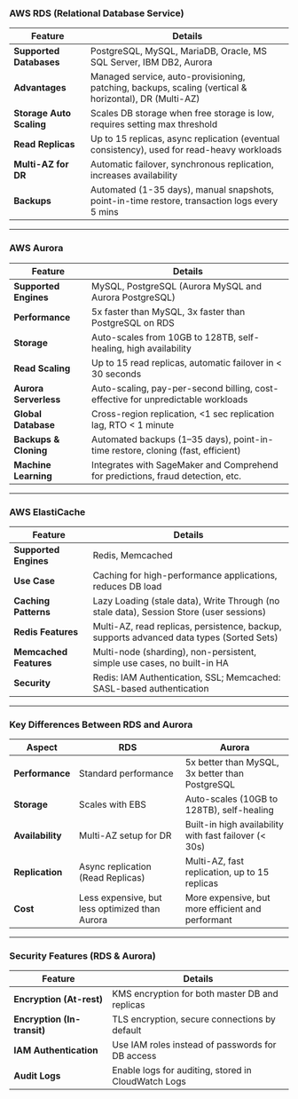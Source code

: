 
### **AWS RDS (Relational Database Service)**

| **Feature**              | **Details**                                                                                 |
|--------------------------|---------------------------------------------------------------------------------------------|
| **Supported Databases**   | PostgreSQL, MySQL, MariaDB, Oracle, MS SQL Server, IBM DB2, Aurora                          |
| **Advantages**            | Managed service, auto-provisioning, patching, backups, scaling (vertical & horizontal), DR (Multi-AZ) |
| **Storage Auto Scaling**  | Scales DB storage when free storage is low, requires setting max threshold                  |
| **Read Replicas**         | Up to 15 replicas, async replication (eventual consistency), used for read-heavy workloads   |
| **Multi-AZ for DR**       | Automatic failover, synchronous replication, increases availability                         |
| **Backups**               | Automated (1-35 days), manual snapshots, point-in-time restore, transaction logs every 5 mins |

---

### **AWS Aurora**

| **Feature**              | **Details**                                                                                 |
|--------------------------|---------------------------------------------------------------------------------------------|
| **Supported Engines**     | MySQL, PostgreSQL (Aurora MySQL and Aurora PostgreSQL)                                       |
| **Performance**           | 5x faster than MySQL, 3x faster than PostgreSQL on RDS                                       |
| **Storage**               | Auto-scales from 10GB to 128TB, self-healing, high availability                             |
| **Read Scaling**          | Up to 15 read replicas, automatic failover in < 30 seconds                                  |
| **Aurora Serverless**     | Auto-scaling, pay-per-second billing, cost-effective for unpredictable workloads             |
| **Global Database**       | Cross-region replication, <1 sec replication lag, RTO < 1 minute                           |
| **Backups & Cloning**     | Automated backups (1–35 days), point-in-time restore, cloning (fast, efficient)             |
| **Machine Learning**      | Integrates with SageMaker and Comprehend for predictions, fraud detection, etc.              |

---

### **AWS ElastiCache**

| **Feature**              | **Details**                                                                                 |
|--------------------------|---------------------------------------------------------------------------------------------|
| **Supported Engines**     | Redis, Memcached                                                                            |
| **Use Case**              | Caching for high-performance applications, reduces DB load                                 |
| **Caching Patterns**      | Lazy Loading (stale data), Write Through (no stale data), Session Store (user sessions)     |
| **Redis Features**        | Multi-AZ, read replicas, persistence, backup, supports advanced data types (Sorted Sets)    |
| **Memcached Features**    | Multi-node (sharding), non-persistent, simple use cases, no built-in HA                     |
| **Security**              | Redis: IAM Authentication, SSL; Memcached: SASL-based authentication                       |

---

### **Key Differences Between RDS and Aurora**

| **Aspect**               | **RDS**                                                     | **Aurora**                                            |
|--------------------------|-------------------------------------------------------------|------------------------------------------------------|
| **Performance**           | Standard performance                                       | 5x better than MySQL, 3x better than PostgreSQL      |
| **Storage**               | Scales with EBS                                            | Auto-scales (10GB to 128TB), self-healing            |
| **Availability**          | Multi-AZ setup for DR                                      | Built-in high availability with fast failover (< 30s)|
| **Replication**           | Async replication (Read Replicas)                           | Multi-AZ, fast replication, up to 15 replicas        |
| **Cost**                  | Less expensive, but less optimized than Aurora             | More expensive, but more efficient and performant    |

---

### **Security Features (RDS & Aurora)**

| **Feature**              | **Details**                                                                                 |
|--------------------------|---------------------------------------------------------------------------------------------|
| **Encryption (At-rest)**  | KMS encryption for both master DB and replicas                                                 |
| **Encryption (In-transit)**| TLS encryption, secure connections by default                                                |
| **IAM Authentication**    | Use IAM roles instead of passwords for DB access                                              |
| **Audit Logs**            | Enable logs for auditing, stored in CloudWatch Logs                                          |
